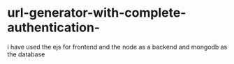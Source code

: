 # url-generator-with-complete-authentication-
i have used the ejs for frontend and the node  as a backend and mongodb as the database 



